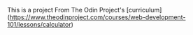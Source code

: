 This is a project From The Odin Project's [curriculum]
(https://www.theodinproject.com/courses/web-development-101/lessons/calculator)